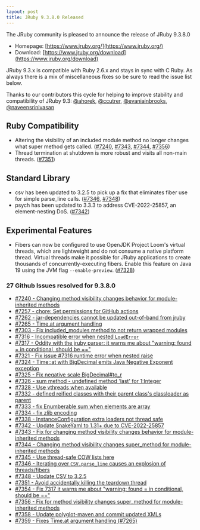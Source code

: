```yaml
---
layout: post
title: JRuby 9.3.8.0 Released
---
```


The JRuby community is pleased to announce the release of JRuby 9.3.8.0

* Homepage: [https://www.jruby.org/](https://www.jruby.org/)
* Download: [https://www.jruby.org/download](https://www.jruby.org/download)

JRuby 9.3.x is compatible with Ruby 2.6.x and stays in sync with C Ruby. As always there is a mix of miscellaneous fixes so be sure to read the issue list below.

Thanks to our contributors this cycle for helping to improve stability and compatibility of JRuby 9.3: [@ahorek], [@ccutrer], [@evaniainbrooks], [@naveensrinivasan]

Ruby Compatibility
------------------

* Altering the visibility of an included module method no longer changes what super method gets called. ([#7240], [#7343], [#7344], [#7356])
* Thread termination at shutdown is more robust and visits all non-main threads. ([#7351])

Standard Library
----------------

* csv has been updated to 3.2.5 to pick up a fix that eliminates fiber use for simple parse_line calls. ([#7346], [#7348])
* psych has been updated to 3.3.3 to address CVE-2022-25857, an element-nesting DoS. ([#7342])

Experimental Features
---------------------

* Fibers can now be configured to use OpenJDK Project Loom's virtual threads, which are lightweight and do not consume a native platform thread. Virtual threads make it possible for JRuby applications to create thousands of concurrently-executing fibers. Enable this feature on Java 19 using the JVM flag `--enable-preview`. ([#7328])

### 27 Github Issues resolved for 9.3.8.0

- [#7240 - Changing method visibility changes behavior for module-inherited methods](https://github.com/jruby/jruby/issues/7240)
- [#7257 - chore: Set permissions for GitHub actions](https://github.com/jruby/jruby/pull/7257)
- [#7262 - jar-dependencies cannot be updated out-of-band from jruby](https://github.com/jruby/jruby/issues/7262)
- [#7265 - Time.at argument handling](https://github.com/jruby/jruby/issues/7265)
- [#7303 - Fix included_modules method to not return wrapped modules](https://github.com/jruby/jruby/pull/7303)
- [#7316 - Incompatible error when nested `LoadError`](https://github.com/jruby/jruby/issues/7316)
- [#7317 - Oddity with the jruby parser: it warns me about "warning: found = in conditional, should be =="](https://github.com/jruby/jruby/issues/7317)
- [#7321 - Fix issue #7316 runtime error when nested raise](https://github.com/jruby/jruby/pull/7321)
- [#7324 - Time::at with BigDecimal emits Java Negative Exponent exception](https://github.com/jruby/jruby/issues/7324)
- [#7325 - Fix negative scale BigDecimal#to_r](https://github.com/jruby/jruby/pull/7325)
- [#7326 - sum method - undefined method 'last' for 1:Integer](https://github.com/jruby/jruby/issues/7326)
- [#7328 - Use vthreads when available](https://github.com/jruby/jruby/pull/7328)
- [#7332 - defined reified classes with their parent class's classloader as parent](https://github.com/jruby/jruby/pull/7332)
- [#7333 - fix Enumberable sum when elements are array](https://github.com/jruby/jruby/pull/7333)
- [#7334 - fix zlib encoding](https://github.com/jruby/jruby/pull/7334)
- [#7338 - InstanceConfiguration extra loaders not thread safe](https://github.com/jruby/jruby/issues/7338)
- [#7342 - Update SnakeYaml to 1.31+ due to CVE-2022-25857](https://github.com/jruby/jruby/issues/7342)
- [#7343 - Fix for changing method visibility changes behavior for module-inherited methods](https://github.com/jruby/jruby/pull/7343)
- [#7344 - Changing method visibility changes super_method for module-inherited methods](https://github.com/jruby/jruby/issues/7344)
- [#7345 - Use thread-safe COW lists here](https://github.com/jruby/jruby/pull/7345)
- [#7346 - Iterating over `CSV.parse_line` causes an explosion of threads/fibers](https://github.com/jruby/jruby/issues/7346)
- [#7348 - Update CSV to 3.2.5](https://github.com/jruby/jruby/pull/7348)
- [#7351 - Avoid accidentally killing the teardown thread](https://github.com/jruby/jruby/pull/7351)
- [#7354 - Fix 7317 it warns me about "warning: found = in conditional, should be =="](https://github.com/jruby/jruby/pull/7354)
- [#7356 - Fix for method visibility changes super_method for module-inherited methods](https://github.com/jruby/jruby/pull/7356)
- [#7358 - Update polyglot-maven and commit updated XMLs](https://github.com/jruby/jruby/pull/7358)
- [#7359 - Fixes Time.at argument handling (#7265)](https://github.com/jruby/jruby/pull/7359)

[@evaniainbrooks]: https://github.com/evaniainbrooks
[@ahorek]: https://github.com/ahorek
[@ccutrer]: https://github.com/ccutrer
[@naveensrinivasan]: https://github.com/naveensrinivasan
[#7240]: https://github.com/jruby/jruby/issues/7240
[#7343]: https://github.com/jruby/jruby/issues/7343
[#7344]: https://github.com/jruby/jruby/issues/7344
[#7356]: https://github.com/jruby/jruby/issues/7356
[#7351]: https://github.com/jruby/jruby/issues/7351
[#7346]: https://github.com/jruby/jruby/issues/7346
[#7348]: https://github.com/jruby/jruby/issues/7348
[#7342]: https://github.com/jruby/jruby/issues/7342
[#7328]: https://github.com/jruby/jruby/issues/7328
